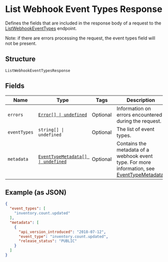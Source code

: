 
# List Webhook Event Types Response

Defines the fields that are included in the response body of
a request to the [ListWebhookEventTypes](../../doc/api/webhook-subscriptions.md#list-webhook-event-types) endpoint.

Note: if there are errors processing the request, the event types field will not be
present.

## Structure

`ListWebhookEventTypesResponse`

## Fields

| Name | Type | Tags | Description |
|  --- | --- | --- | --- |
| `errors` | [`Error[] \| undefined`](../../doc/models/error.md) | Optional | Information on errors encountered during the request. |
| `eventTypes` | `string[] \| undefined` | Optional | The list of event types. |
| `metadata` | [`EventTypeMetadata[] \| undefined`](../../doc/models/event-type-metadata.md) | Optional | Contains the metadata of a webhook event type. For more information, see [EventTypeMetadata](entity:EventTypeMetadata). |

## Example (as JSON)

```json
{
  "event_types": [
    "inventory.count.updated"
  ],
  "metadata": [
    {
      "api_version_introduced": "2018-07-12",
      "event_type": "inventory.count.updated",
      "release_status": "PUBLIC"
    }
  ]
}
```

